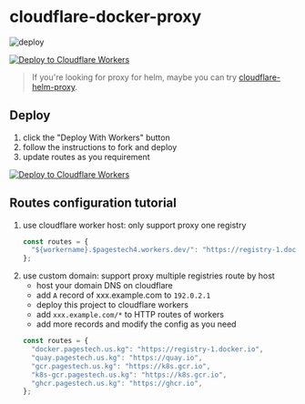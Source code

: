 # cloudflare-docker-proxy

![deploy](https://github.com/pagestech/cloudflare-docker-proxy/actions/workflows/deploy.yaml/badge.svg)

[![Deploy to Cloudflare Workers](https://deploy.workers.cloudflare.com/button)](https://deploy.workers.cloudflare.com/?url=https://github.com/pagestech/cloudflare-docker-proxy)

> If you're looking for proxy for helm, maybe you can try [cloudflare-helm-proxy](https://github.com/pagestech/cloudflare-helm-proxy).

## Deploy

1. click the "Deploy With Workers" button
2. follow the instructions to fork and deploy
3. update routes as you requirement

[![Deploy to Cloudflare Workers](https://deploy.workers.cloudflare.com/button)](https://deploy.workers.cloudflare.com/?url=https://github.com/pagestech/cloudflare-docker-proxy)

## Routes configuration tutorial

1. use cloudflare worker host: only support proxy one registry
   ```javascript
   const routes = {
     "${workername}.$pagestech4.workers.dev/": "https://registry-1.docker.io",
   };
   ```
2. use custom domain: support proxy multiple registries route by host
   - host your domain DNS on cloudflare
   - add `A` record of xxx.example.com to `192.0.2.1`
   - deploy this project to cloudflare workers
   - add `xxx.example.com/*` to HTTP routes of workers
   - add more records and modify the config as you need
   ```javascript
   const routes = {
     "docker.pagestech.us.kg": "https://registry-1.docker.io",
     "quay.pagestech.us.kg": "https://quay.io",
     "gcr.pagestech.us.kg": "https://k8s.gcr.io",
     "k8s-gcr.pagestech.us.kg": "https://k8s.gcr.io",
     "ghcr.pagestech.us.kg": "https://ghcr.io",
   };
   ```

